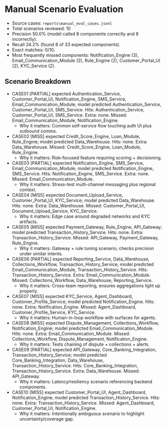 # Manual Scenario Evaluation

- Source cases: `reports\manual_eval_cases.jsonl`
- Total scenarios reviewed: 10
- Precision 50.0% (model called 8 components correctly and 8 incorrectly).
- Recall 24.2% (found 8 of 33 expected components).
- Exact matches: 0/10.
- Most frequently missed components: Notification_Engine (3), Email_Communication_Module (2), Rule_Engine (2), Customer_Portal_UI (2), KYC_Service (2).

## Scenario Breakdown
- CASE01 [PARTIAL] expected Authentication_Service, Customer_Portal_UI, Notification_Engine, SMS_Service, Email_Communication_Module; model predicted Authentication_Service, Customer_Portal_UI, SMS_Service. Hits: Authentication_Service, Customer_Portal_UI, SMS_Service. Extra: none. Missed: Email_Communication_Module, Notification_Engine.
  - Why it matters: Common self-service flow touching auth UI plus outbound comms.
- CASE02 [MISS] expected Credit_Score_Engine, Loan_Module, Rule_Engine; model predicted Data_Warehouse. Hits: none. Extra: Data_Warehouse. Missed: Credit_Score_Engine, Loan_Module, Rule_Engine.
  - Why it matters: Risk-focused feature requiring scoring + decisioning.
- CASE03 [PARTIAL] expected Notification_Engine, SMS_Service, Email_Communication_Module; model predicted Notification_Engine, SMS_Service. Hits: Notification_Engine, SMS_Service. Extra: none. Missed: Email_Communication_Module.
  - Why it matters: Stress-test multi-channel messaging plus regional context.
- CASE04 [MISS] expected Document_Upload_Service, Customer_Portal_UI, KYC_Service; model predicted Data_Warehouse. Hits: none. Extra: Data_Warehouse. Missed: Customer_Portal_UI, Document_Upload_Service, KYC_Service.
  - Why it matters: Edge case around degraded networks and KYC artifacts.
- CASE05 [MISS] expected Payment_Gateway, Rule_Engine, API_Gateway; model predicted Transaction_History_Service. Hits: none. Extra: Transaction_History_Service. Missed: API_Gateway, Payment_Gateway, Rule_Engine.
  - Why it matters: Gateway + rule tuning scenario; checks precision under similar intents.
- CASE06 [PARTIAL] expected Reporting_Service, Data_Warehouse, Collections_Workflow, Transaction_History_Service; model predicted Email_Communication_Module, Transaction_History_Service. Hits: Transaction_History_Service. Extra: Email_Communication_Module. Missed: Collections_Workflow, Data_Warehouse, Reporting_Service.
  - Why it matters: Cross-team reporting, ensures aggregations light up properly.
- CASE07 [MISS] expected KYC_Service, Agent_Dashboard, Customer_Profile_Service; model predicted Notification_Engine. Hits: none. Extra: Notification_Engine. Missed: Agent_Dashboard, Customer_Profile_Service, KYC_Service.
  - Why it matters: Human-in-loop workflow with surfaces for agents.
- CASE08 [MISS] expected Dispute_Management, Collections_Workflow, Notification_Engine; model predicted Email_Communication_Module. Hits: none. Extra: Email_Communication_Module. Missed: Collections_Workflow, Dispute_Management, Notification_Engine.
  - Why it matters: Tests chaining of dispute + collections + alerts.
- CASE09 [PARTIAL] expected API_Gateway, Core_Banking_Integration, Transaction_History_Service; model predicted Core_Banking_Integration, Data_Warehouse, Transaction_History_Service. Hits: Core_Banking_Integration, Transaction_History_Service. Extra: Data_Warehouse. Missed: API_Gateway.
  - Why it matters: Latency/resiliency scenario referencing backend components.
- CASE10 [MISS] expected Customer_Portal_UI, Agent_Dashboard, Notification_Engine; model predicted Transaction_History_Service. Hits: none. Extra: Transaction_History_Service. Missed: Agent_Dashboard, Customer_Portal_UI, Notification_Engine.
  - Why it matters: Intentionally ambiguous scenario to highlight uncertainty/coverage gap.